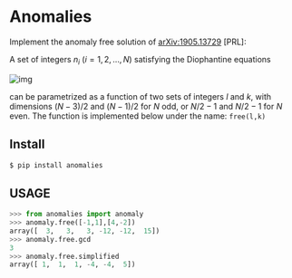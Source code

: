 # Anomalies
Implement the anomaly free solution of  [arXiv:1905.13729](https://arxiv.org/abs/1905.13729) [PRL]:

A set of integers $n_i$ ($i=1,2,\ldots,N$) satisfying the Diophantine equations

![img](https://raw.githubusercontent.com/restrepo/anomalies/main/img/eq.png)

can be parametrized as a function of two sets of integers $l$ and $k$, with dimensions $(N-3)/2$ and $(N-1)/2$ for $N$ odd, or $N/2-1$ and $N/2-1$ for $N$ even. 
The function is implemented below under the name: `free(l,k)`

## Install
```bash
$ pip install anomalies
```
## USAGE
```python
>>> from anomalies import anomaly
>>> anomaly.free([-1,1],[4,-2])
array([  3,   3,   3, -12, -12,  15])
>>> anomaly.free.gcd
3
>>> anomaly.free.simplified
array([ 1,  1,  1, -4, -4,  5])
```
